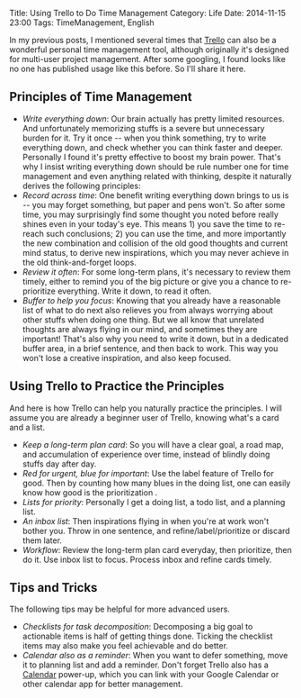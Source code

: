 Title: Using Trello to Do Time Management
Category: Life
Date: 2014-11-15 23:00
Tags: TimeManagement, English

In my previous posts, I mentioned several times that [Trello](https://trello.com/) can also be a wonderful personal time management tool, although originally it's designed for multi-user project management.
After some googling, I found looks like no one has published usage like this before.
So I'll share it here.

## Principles of Time Management

* *Write everything down*: Our brain actually has pretty limited resources. And unfortunately memorizing stuffs is a severe but unnecessary burden for it. Try it once -- when you think something, try to write everything down, and check whether you can think faster and deeper. Personally I found it's pretty effective to boost my brain power. That's why I insist writing everything down should be rule number one for time management and even anything related with thinking, despite it naturally derives the following principles:
* *Record across time*: One benefit writing everything down brings to us is -- you may forget something, but paper and pens won't. So after some time, you may surprisingly find some thought you noted before really shines even in your today's eye. This means 1) you save the time to re-reach such conclusions; 2) you can use the time, and more importantly the new combination and collision of the old good thoughts and current mind status, to derive new inspirations, which you may never achieve in the old think-and-forget loops.
* *Review it often*: For some long-term plans, it's necessary to review them timely, either to remind you of the big picture or give you a chance to re-prioritize everything. Write it down, to read it often.
* *Buffer to help you focus*: Knowing that you already have a reasonable list of what to do next also relieves you from always worrying about other stuffs when doing one thing. But we all know that unrelated thoughts are always flying in our mind, and sometimes they are important! That's also why you need to write it down, but in a dedicated buffer area, in a brief sentence, and then back to work. This way you won't lose a creative inspiration, and also keep focused.

## Using Trello to Practice the Principles

And here is how Trello can help you naturally practice the principles.
I will assume you are already a beginner user of Trello, knowing what's a card and a list.

* *Keep a long-term plan card*: So you will have a clear goal, a road map, and accumulation of experience over time, instead of blindly doing stuffs day after day.
* *Red for urgent, blue for important*: Use the label feature of Trello for good. Then by counting how many blues in the doing list, one can easily know how good is the prioritization .
* *Lists for priority*: Personally I get a doing list, a todo list, and a planning list. 
* *An inbox list*: Then inspirations flying in when you're at work won't bother you. Throw in one sentence, and refine/label/prioritize or discard them later.
* *Workflow*: Review the long-term plan card everyday, then prioritize, then do it. Use inbox list to focus. Process inbox and refine cards timely.

## Tips and Tricks

The following tips may be helpful for more advanced users.

* *Checklists for task decomposition*: Decomposing a big goal to actionable items is half of getting things done. Ticking the checklist items may also make you feel achievable and do better.
* *Calendar also as a reminder*: When you want to defer something, move it to planning list and add a reminder. Don't forget Trello also has a [Calendar](http://help.trello.com/customer/portal/articles/1262881-viewing-cards-in-a-calendar-view) power-up, which you can link with your Google Calendar or other calendar app for better management.
